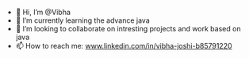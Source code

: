 - 👋 Hi, I’m @Vibha
- 🌱 I’m currently learning the advance java 
- 💞️ I’m looking to collaborate on intresting projects and work based on java
- 📫 How to reach me: www.linkedin.com/in/vibha-joshi-b85791220

<!---
Vibha09web/Vibha09web is a ✨ special ✨ repository because its `README.md` (this file) appears on your GitHub profile.
You can click the Preview link to take a look at your changes.
--->
